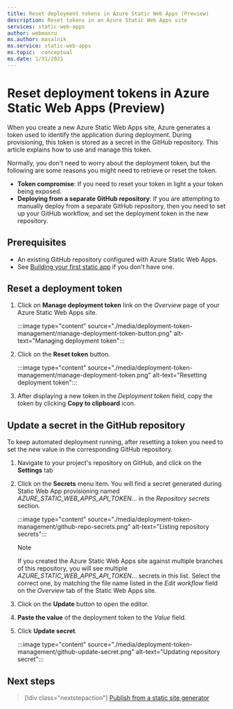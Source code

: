 ```yaml
---
title: Reset deployment tokens in Azure Static Web Apps (Preview)
description: Reset tokens in an Azure Static Web Apps site
services: static-web-apps
author: webmaxru
ms.author: masalnik
ms.service: static-web-apps
ms.topic:  conceptual
ms.date: 1/31/2021
---
```


# Reset deployment tokens in Azure Static Web Apps (Preview)

When you create a new Azure Static Web Apps site, Azure generates a token used to identify the application during deployment. During provisioning, this token is stored as a secret in the GitHub repository. This article explains how to use and manage this token.

Normally, you don't need to worry about the deployment token, but the following are some reasons you might need to retrieve or reset the token.

* **Token compromise**: If you need to reset your token in light a your token being exposed.
* **Deploying from a separate GitHub repository**: If you are attempting to manually deploy from a separate GitHub repository, then you need to set up your GitHub workflow, and set the deployment token in the new repository.

## Prerequisites

- An existing GitHub repository configured with Azure Static Web Apps.
- See [Building your first static app](getting-started.md) if you don't have one.

## Reset a deployment token

1. Click on **Manage deployment token** link on the _Overview_ page of your Azure Static Web Apps site.

    :::image type="content" source="./media/deployment-token-management/manage-deployment-token-button.png" alt-text="Managing deployment token":::

1. Click on the **Reset token** button.

    :::image type="content" source="./media/deployment-token-management/manage-deployment-token.png" alt-text="Resetting deployment token":::

1. After displaying a new token in the _Deployment token_ field, copy the token by clicking **Copy to clipboard** icon.


## Update a secret in the GitHub repository

To keep automated deployment running, after resetting a token you need to set the new value in the corresponding GitHub repository.

1. Navigate to your project's repository on GitHub, and click on the **Settings** tab
1. Click on the **Secrets** menu item. You will find a secret generated during Static Web App provisioning named _AZURE_STATIC_WEB_APPS_API_TOKEN_... in the _Repository secrets_ section.

    :::image type="content" source="./media/deployment-token-management/github-repo-secrets.png" alt-text="Listing repository secrets":::

    > [!NOTE]
    > If you created the Azure Static Web Apps site against multiple branches of this repository, you will see multiple _AZURE_STATIC_WEB_APPS_API_TOKEN_... secrets in this list. Select the correct one, by matching the file name listed in the _Edit workflow_ field on the _Overview_ tab of the Static Web Apps site.

1. Click on the **Update** button to open the editor.
1. **Paste the value** of the deployment token to the _Value_ field.
1. Click **Update secret**.

    :::image type="content" source="./media/deployment-token-management/github-update-secret.png" alt-text="Updating repository secret":::

## Next steps

> [!div class="nextstepaction"]
> [Publish from a static site generator](publish-gatsby.md)
